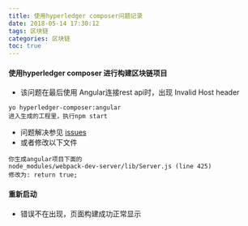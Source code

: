 ```yaml
---
title: 使用hyperledger composer问题记录
date: 2018-05-14 17:30:12
tags: 区块链
categories: 区块链
toc: true
---
```


#### 使用hyperledger composer 进行构建区块链项目

- 该问题在最后使用 Angular连接rest api时，出现 Invalid Host header

<!-- more -->

```
yo hyperledger-composer:angular
进入生成的工程里，执行npm start

```
- 问题解决参见 [issues](https://github.com/angular/angular-cli/issues/6070#issuecomment-298208974)
- 或者修改以下文件

```
你生成angular项目下面的 
node_modules/webpack-dev-server/lib/Server.js (line 425)
修改为: return true;

```

#### 重新启动
- 错误不在出现，页面构建成功正常显示 